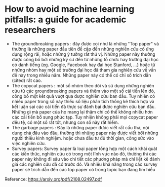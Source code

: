 # How to avoid machine learning pitfalls: a guide for academic researchers

- The groundbreaking papers : đây được coi như là những "Top paper" và thường là những paper đầu tiên đề cập đến những nghiên cứu có ứng dụng rộng rãi, hoặc những ý tưởng rất thú vị. Những paper này thường được công bố bởi những kỹ sư đến từ những tổ chức hay trường đại học có danh tiếng (eg. Google, Facebook hay đại học Stanford, ...) hoặc từ những nhóm hay một số trường đại học đã tham gia nghiên cứu về vấn đề này trong nhiều năm. Những paper này có thể có chỉ số trích dẫn (cited) rất cao.
- The copycat papers : một số nhóm theo dõi và sử dụng những nghiên cứu từ các groundbreaking papers và thêm vào một số cải tiến lên đó, công bố một kết quả vượt qua được nghiên cứu ban đầu. Tuy nhiên có nhiều paper trong số này thiếu số liệu phân tích thống kê thích hợp và kết luận sai các cái tiến đã thực sự đánh bại được nghiên cứu ban đầu. Những gì mà paper của họ mang lại thậm chí có thể không nhiều hơn các cải tiến bổ sung phức tạp. Tuy nhiên không phải mọi copycat paper đều tệ, có một số rất tốt, nhưng con số này rất hiếm.
- The garbage papers : Đây là những paper được viết rất cẩu thả, nội dung chả đâu vào đâu, thường thì những paper này được viết bởi những người thiếu kinh nghiệm. hoặc chưa đầu tư đủ thời gian, công sức vào việc nghiên cứu.
- Survey papers: Survey paper là loại paper tổng hợp một cách khái quát các kiến thức, nghiên cứu có trong một lĩnh vực nào đó, thường thì các paper này không đi sâu vào chi tiết các phương pháp mà chỉ liệt kê đánh giá các nghiên cứu đã có trước đó. Và nhiều khả năng trong các survey paper sẽ trích dẫn đến các top paper có trong topic bạn đang tìm hiểu

Reference:
https://arxiv.org/pdf/2108.02497.pdf
